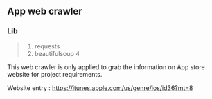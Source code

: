 ## App web crawler

### Lib
> 1. requests
> 2. beautifulsoup 4

This web crawler is only applied to grab the information on App store website for project requirements.

Website entry : https://itunes.apple.com/us/genre/ios/id36?mt=8
